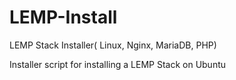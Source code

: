 # LEMP-Install
LEMP Stack Installer( Linux, Nginx, MariaDB, PHP)


Installer script for installing a LEMP Stack on Ubuntu

